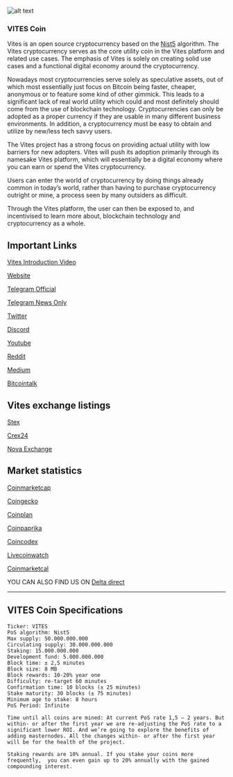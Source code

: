 ![alt text](https://s2.coinmarketcap.com/static/img/coins/32x32/3605.png "Vitescoinlogo")

### VITES Coin
Vites is an open source cryptocurrency based on the [Nist5](https://coinguides.org/nist5-algorithm-coins-asic/) algorithm. The Vites cryptocurrency serves as the core utility coin in the Vites platform and related use cases. The emphasis of Vites is solely on creating solid use cases and a functional digital economy around the cryptocurrency.
 
Nowadays most cryptocurrencies serve solely as speculative assets, out of which most essentially just focus on Bitcoin being faster, cheaper, anonymous or to feature some kind of other gimmick. This leads to a significant lack of real world utility which could and most definitely should come from the use of blockchain technology. Cryptocurrencies can only be adopted as a proper currency if they are usable in many different business environments. In addition, a cryptocurrency must be easy to obtain and utilize by new/less tech savvy users.
 
The Vites project has a strong focus on providing actual utility with low barriers for new adopters. Vites will push its adoption primarily through its namesake Vites platform, which will essentially be a digital economy where you can earn or spend the Vites cryptocurrency.
 
Users can enter the world of cryptocurrency by doing things already common in today’s world, rather than having to purchase cryptocurrency outright or mine, a process seen by many outsiders as difficult.
 
Through the Vites platform, the user can then be exposed to, and incentivised to learn more about, blockchain technology and cryptocurrency as a whole.

 
## Important Links
 
[Vites Introduction Video](https://www.youtube.com/watch?v=pDB9KalScHk&t)

[Website](https://vites.io)

[Telegram Official](https://t.me/Vitesofficial)

[Telegram News Only](https://t.me/Vitesnews)

[Twitter](https://twitter.com/viteseco)

[Discord](https://discord.gg/yk4ueMk)

[Youtube](https://www.youtube.com/channel/UCvjD7HWY3OWBKAR0gmDj3QA?view_as=subscriber)

[Reddit](https://www.reddit.com/r/VitesEcosystem)

[Medium](https://medium.com/vitesecosystem)

[Bitcointalk](https://bitcointalk.org/index.php?topic=4740060.0)

 
## Vites exchange listings
 
[Stex](https://app.stex.com/en/basic-trade/pair/BTC/VITES/1D)

[Crex24](https://crex24.com/exchange/VITES-BTC)

[Nova Exchange](https://novaexchange.com/market/BTC_VITES/)

 
## Market statistics
 
[Coinmarketcap](https://coinmarketcap.com/currencies/vites/)

[Coingecko](https://www.coingecko.com/en/coins/vites)

[Coinplan](https://www.coinplan.io/v2_portfolio/)

[Coinpaprika](https://coinpaprika.com/coin/vites-vites/)

[Coincodex](https://www.coincodex.com/crypto/vites/)

[Livecoinwatch](https://www.livecoinwatch.com/price/Vites-VITES)

[Coinmarketcal](https://coinmarketcal.com/en/coin/vites)

YOU CAN ALSO FIND US ON [Delta direct](https://delta.app)
***
 
## VITES Coin Specifications
 
```
Ticker: VITES
PoS algorithm: Nist5
Max supply: 50.000.000.000
Circulating supply: 30.000.000.000
Staking: 15.000.000.000
Development fund: 5.000.000.000
Block time: ± 2,5 minutes
Block size: 8 MB
Block rewards: 10-20% year one
Difficulty: re-target 60 minutes
Confirmation time: 10 blocks (± 25 minutes)
Stake maturity: 30 blocks (± 75 minutes)
Minimum age to stake: 8 hours
PoS Period: Infinite
 
Time until all coins are mined: At current PoS rate 1,5 – 2 years. But within- or after the first year we are re-adjusting the PoS rate to a significant lower ROI. And we’re going to explore the benefits of adding masternodes. All the changes within- or after the first year will be for the health of the project.
 
Staking rewards are 10% annual. If you stake your coins more frequently,  you can even gain up to 20% annually with the gained compounding interest.

